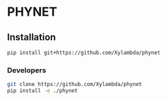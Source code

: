 # PHYNET

## Installation

```bash
pip install git+https://github.com/Xylambda/phynet
```

### Developers

```bash
git clone https://github.com/Xylambda/phynet
pip install -e ./phynet
```
